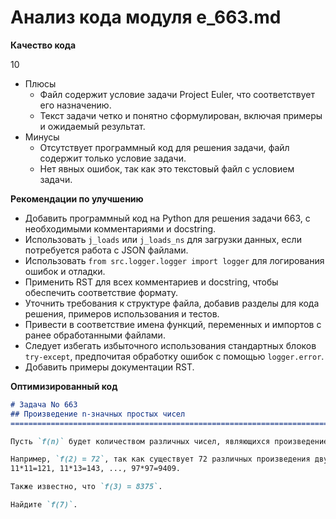 # Анализ кода модуля e_663.md

**Качество кода**

10
-   Плюсы
    -   Файл содержит условие задачи Project Euler, что соответствует его назначению.
    -   Текст задачи четко и понятно сформулирован, включая примеры и ожидаемый результат.
-   Минусы
    -   Отсутствует программный код для решения задачи, файл содержит только условие задачи.
    -   Нет явных ошибок, так как это текстовый файл с условием задачи.

**Рекомендации по улучшению**

-   Добавить программный код на Python для решения задачи 663, с необходимыми комментариями и docstring.
-   Использовать `j_loads` или `j_loads_ns` для загрузки данных, если потребуется работа с JSON файлами.
-   Использовать `from src.logger.logger import logger` для логирования ошибок и отладки.
-   Применить RST для всех комментариев и docstring, чтобы обеспечить соответствие формату.
-   Уточнить требования к структуре файла, добавив разделы для кода решения, примеров использования и тестов.
-   Привести в соответствие имена функций, переменных и импортов с ранее обработанными файлами.
-   Следует избегать избыточного использования стандартных блоков `try-except`, предпочитая обработку ошибок с помощью `logger.error`.
-   Добавить примеры документации RST.

**Оптимизированный код**

```markdown
# Задача No 663
## Произведение n-значных простых чисел
=========================================================================================

Пусть `f(n)` будет количеством различных чисел, являющихся произведением *n*-значных простых чисел.

Например, `f(2) = 72`, так как существует 72 различных произведения двухзначных простых чисел:
11*11=121, 11*13=143, ..., 97*97=9409.

Также известно, что `f(3) = 8375`.

Найдите `f(7)`.

```